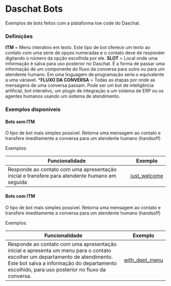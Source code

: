 # Daschat Bots
Exemplos de bots feitos com a plataforma low code do Daschat.

### Definições
**ITM** = Menu interativo em texto. Este tipo de bot oferece um texto ao contato com uma série de opçes numeradas e o contato deve de responder digitando o número da opção escolhida por ele.
**SLOT** = Local onde uma informação é salva para uso posterior no Daschat. É a forma de passar uma informação de um componente do fluxo da conversa para outro ou para um atendente humano. Em uma linguagem de programação seria o equivalente a uma váriavel.
***FLUXO DA CONVERSA** = Todas as etapas por onde as mensagens de uma conversa passam. Pode ser um bot de inteligência artificial, bot interativo, um plugin de integração a um sistema de ERP ou os agentes humanos usando um sistema de atendimento.

### Exemplos disponíveis

#### Bots sem ITM
O tipo de bot mais simples possível. Retorna uma mensagem ao contato e transfere imeditamente a conversa para um atendente humano (handsoff)

Exemplos: 

| Funcionalidade                                                                                |                 Exemplo                 |
| --------------------------------------------------------------------------------------------- | :-------------------------------------: |
| Responde ao contato com uma apresentação inicial e transfere para atendente humano em seguida | [just_welcome](just_welcome/flows.json) |

#### Bots com ITM
O tipo de bot mais simples possível. Retorna uma mensagem ao contato e transfere imeditamente a conversa para um atendente humano (handsoff)

Exemplos: 

| Funcionalidade                                                                                                                                                                                                               |                   Exemplo                   |
| ---------------------------------------------------------------------------------------------------------------------------------------------------------------------------------------------------------------------------- | :-----------------------------------------: |
| Responde ao contato com uma apresentação inicial e apresenta um menu para o contato escolher um departamento de atendimento. Este bot salva a informação do departamento escolhido, para uso posterior no fluxo da conversa. | [with_dept_menu](with_dept_menu/flows.json) |

